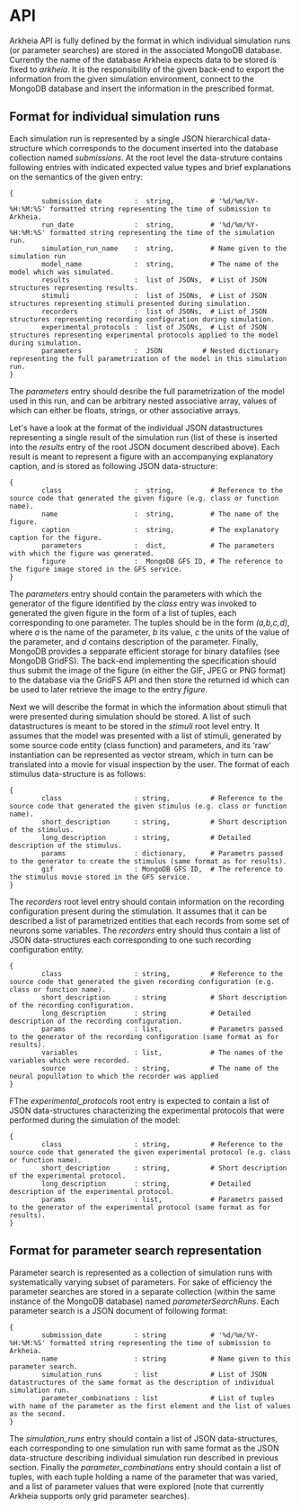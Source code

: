 # API


Arkheia API is fully defined by the format in which individual simulation runs (or parameter searches) are stored in the associated MongoDB database. Currently the name of the database Arkheia expects data to be stored is fixed to *arkheia*. It is the responsibility of the given back-end to export the information from the given simulation environment, connect to the MongoDB database and insert the information in the prescribed format.

## Format for individual simulation runs


Each simulation run is represented by a single JSON hierarchical data-structure which corresponds to the document inserted into the database collection named *submissions*. At the root level the data-struture contains following entries with indicated expected value types and brief explanations on the semantics of the given entry:

	{
	        submission_date        :  string,         # '%d/%m/%Y-%H:%M:%S' formatted string representing the time of submission to Arkheia.
	        run_date               :  string,         # '%d/%m/%Y-%H:%M:%S' formatted string representing the time of the simulation run.
	        simulation_run_name    :  string,         # Name given to the simulation run
	        model_name             :  string,         # The name of the model which was simulated.
	        results                :  list of JSONs,  # List of JSON structures representing results.
	        stimuli                :  list of JSONs,  # List of JSON structures representing stimuli presented during simulation.
	        recorders              :  list of JSONs,  # List of JSON structures representing recording configuration during simulation.
	        experimental_protocols :  list of JSONs,  # List of JSON structures representing experimental protocols applied to the model during simulation.
	        parameters             :  JSON			# Nested dictionary representing the full parametrization of the model in this simulation run.
	}


The *parameters* entry should desribe the full parametrization of the model used in this run, and can be arbitrary nested associative array, values of which can either be floats, strings, or other associative arrays. 

Let's have a look at the format of the individual JSON datastructures representing  a single result of the simulation run (list of these is inserted into the *results* entry of the root JSON document described above). Each result is meant to represent a figure with an accompanying explanatory caption, and is stored as following JSON data-structure:

	{
	        class                  :  string,         # Reference to the source code that generated the given figure (e.g. class or function name).
	        name                   :  string,         # The name of the figure.   
	        caption                :  string,         # The explanatory caption for the figure.
	        parameters             :  dict,           # The parameters with which the figure was generated.
	        figure                 :  MongoDB GFS ID, # The reference to the figure image stored in the GFS service.
	}

 The *parameters* entry should contain the parameters with which the generator of the figure identified by the *class* entry was invoked to generated the given figure in the form of a list of tuples, each corresponding to one parameter. The tuples should be in the form *(a,b,c,d)*, where *a* is the name of the parameter, *b* its value, *c* the units of the value of the parameter, and *d* contains description of the parameter. Finally, MongoDB provides a sepparate efficient storage for binary datafiles (see MongoDB GridFS). The back-end implementing the specification should thus submit the image of the figure (in either the GIF, JPEG or PNG format) to the database via the GridFS API and then store the returned id which can be used to later retrieve the image to the entry *figure*.

 Next we will describe the format in which the  information about stimuli that were presented during simulation should be stored. A list of such datastructures is meant to be stored in the *stimuli* root level entry. It assumes that the model was presented with a list of stimuli, generated by some source code entity (class function) and parameters, and its ‘raw’ instantiation can be represented as vector stream, which in turn can be translated into a movie for visual inspection by the user. The format of each stimulus data-structure is as follows:

	{ 		
	        class                  : string,          # Reference to the source code that generated the given stimulus (e.g. class or function name).
	        short_description      : string,          # Short description of the stimulus.
	        long_description       : string,          # Detailed description of the stimulus.
	        params                 : dictionary,      # Parametrs passed to the generator to create the stimulus (same format as for results). 
	        gif                    : MongoDB GFS ID,  # The reference to the stimulus movie stored in the GFS service. 
	}

The *recorders* root level entry should contain information on the recording configuration present during the stimulation. It assumes that it can be described a list of parametrized entities that each records from some set of neurons some variables. The *recorders* entry should thus contain a list of JSON data-structures each corresponding to one such recording configuration entity. 

	{
			class                  : string,          # Reference to the source code that generated the given recording configuration (e.g. class or function name). 
	        short_description      : string           # Short description of the recording configuration.
	        long_description       : string           # Detailed description of the recording configuration.
	        params                 : list,            # Parametrs passed to the generator of the recording configuration (same format as for results). 
	        variables              : list,            # The names of the variables which were recorded.
			source                 : string,          # The name of the neural popullation to which the recorder was applied
	}

FThe *experimental_protocols* root entry is expected to contain a list of JSON data-structures characterizing the experimental protocols that were performed during the simulation of the model: 

	{
			class                  : string,          # Reference to the source code that generated the given experimental protocol (e.g. class or function name). 
            short_description      : string,          # Short description of the experimental protocol.
            long_description       : string,          # Detailed description of the experimental protocol.
            params                 : list,            # Parametrs passed to the generator of the experimental protocol (same format as for results).
	}

## Format for parameter search representation

Parameter search is represented as a collection of simulation runs with systematically varying subset of parameters. For sake of efficiency the parameter searches are stored in a separate collection (within the same instance of the MongoDB database) named *parameterSearchRuns*. Each parameter search is a JSON document of following format:

	{
			submission_date        : string           # '%d/%m/%Y-%H:%M:%S' formatted string representing the time of submission to Arkheia.
            name                   : string           # Name given to this parameter search.
            simulation_runs        : list             # List of JSON datastructures of the same format as the description of individual simulation run.
            parameter_combinations : list             # List of tuples with name of the parameter as the first element and the list of values as the second.
	}

 The *simulation_runs* entry should contain a list of JSON data-structures, each corresponding to one simulation run with same format as the JSON data-structure describing individual simulation run described in previous section. Finally the *parameter_combinations* entry should contain a list of tuples, with each tuple holding a name of the parameter that was varied, and a list of parameter values that were explored (note that currently Arkheia supports only grid parameter searches).

